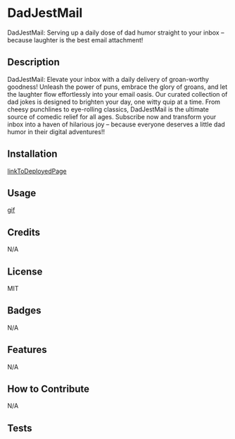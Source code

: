 # DadJestMail
DadJestMail: Serving up a daily dose of dad humor straight to your inbox – because laughter is the best email attachment!
## Description
DadJestMail: Elevate your inbox with a daily delivery of groan-worthy goodness! Unleash the power of puns, embrace the glory of groans, and let the laughter flow effortlessly into your email oasis. Our curated collection of dad jokes is designed to brighten your day, one witty quip at a time. From cheesy punchlines to eye-rolling classics, DadJestMail is the ultimate source of comedic relief for all ages. Subscribe now and transform your inbox into a haven of hilarious joy – because everyone deserves a little dad humor in their digital adventures!!


## Installation 

[linkToDeployedPage]()

## Usage
[gif](./Assets/insertFileName.gif)

## Credits

N/A

## License

MIT

## Badges

N/A

## Features

N/A

## How to Contribute

N/A

## Tests

